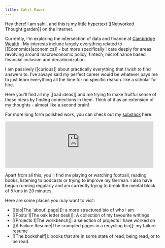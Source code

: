 ```yaml
---
title: Sahil Pawar
---
```

Hey there! I am sahil, and this is my little hypertext [[Networked Thought|garden]] on the internet. 

Currently, I'm exploring the intersection of data and finance at [Cambridge Wealth](cambridgewealth.in) . My interests include largely everything related to [[Economics|economics]] - but more specifically I care deeply for areas revolving around macroeconomic policy, fintech, microfinance based financial inclusion and decarbonization. 

I am passively [[curious]] about practically everything that I wish to find answers to. I’ve always said my perfect career would be whatever pays me to just learn everything all the time for no specific reason. like a scholar for hire.

Here you'll find all my [[bad ideas]] and me trying to make fruitful sense of these ideas by finding connections in them. Think of it as an extension of my thoughts - almost like a second brain! 

For more long form polished work, you can check out my [substack](https://sahilpawar.substack.com/) here. 

<iframe src="https://sahilpawar.substack.com/embed" width="480" height="150" style="border:1px solid #EEE; background:white;" frameborder="0" scrolling="no"></iframe> 



Apart from all this, you'll find me playing or watching football, reading books, listening to podcasts or trying to improve my German. I also have begun running regularly and am currently trying to break the mental block of 5 kms in 20 minutes.

Here are some places you may want to visit:
- [[bio|The 'about' page|]]: a more structured bio of who I am
- [[Posts 1|The oak letter desk]]: A collection of my favourite writings
- [[Projects 1|The workbench]]: a selection of projects I have worked on
- [[A Failure Resume|The crumpled pages in a recycling bin]]: my failure resume
- [[The bookshelf]]: books that are in some state of read, being read, or to be read.






